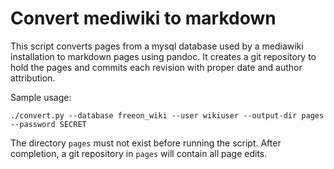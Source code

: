 Convert mediwiki to markdown
============================

This script converts pages from a mysql database used by a mediawiki
installation to markdown pages using pandoc. It creates a git repository to
hold the pages and commits each revision with proper date and author
attribution.

Sample usage:

~~~
./convert.py --database freeon_wiki --user wikiuser --output-dir pages --password SECRET
~~~

The directory `pages` must not exist before running the script. After
completion, a git repository in `pages` will contain all page edits.
